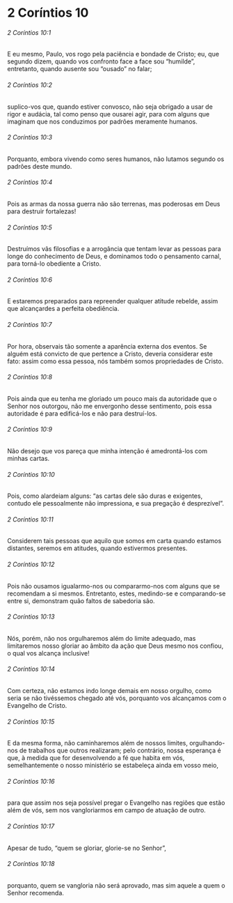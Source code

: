 # 2 Coríntios 10

###### 2 Coríntios 10:1

E eu mesmo, Paulo, vos rogo pela paciência e bondade de Cristo; eu, que segundo dizem, quando vos confronto face a face sou “humilde”, entretanto, quando ausente sou “ousado” no falar;

###### 2 Coríntios 10:2

suplico-vos que, quando estiver convosco, não seja obrigado a usar de rigor e audácia, tal como penso que ousarei agir, para com alguns que imaginam que nos conduzimos por padrões meramente humanos.

###### 2 Coríntios 10:3

Porquanto, embora vivendo como seres humanos, não lutamos segundo os padrões deste mundo.

###### 2 Coríntios 10:4

Pois as armas da nossa guerra não são terrenas, mas poderosas em Deus para destruir fortalezas!

###### 2 Coríntios 10:5

Destruímos vãs filosofias e a arrogância que tentam levar as pessoas para longe do conhecimento de Deus, e dominamos todo o pensamento carnal, para torná-lo obediente a Cristo.

###### 2 Coríntios 10:6

E estaremos preparados para repreender qualquer atitude rebelde, assim que alcançardes a perfeita obediência.

###### 2 Coríntios 10:7

Por hora, observais tão somente a aparência externa dos eventos. Se alguém está convicto de que pertence a Cristo, deveria considerar este fato: assim como essa pessoa, nós também somos propriedades de Cristo.

###### 2 Coríntios 10:8

Pois ainda que eu tenha me gloriado um pouco mais da autoridade que o Senhor nos outorgou, não me envergonho desse sentimento, pois essa autoridade é para edificá-los e não para destruí-los.

###### 2 Coríntios 10:9

Não desejo que vos pareça que minha intenção é amedrontá-los com minhas cartas.

###### 2 Coríntios 10:10

Pois, como alardeiam alguns: “as cartas dele são duras e exigentes, contudo ele pessoalmente não impressiona, e sua pregação é desprezível”.

###### 2 Coríntios 10:11

Considerem tais pessoas que aquilo que somos em carta quando estamos distantes, seremos em atitudes, quando estivermos presentes.

###### 2 Coríntios 10:12

Pois não ousamos igualarmo-nos ou compararmo-nos com alguns que se recomendam a si mesmos. Entretanto, estes, medindo-se e comparando-se entre si, demonstram quão faltos de sabedoria são.

###### 2 Coríntios 10:13

Nós, porém, não nos orgulharemos além do limite adequado, mas limitaremos nosso gloriar ao âmbito da ação que Deus mesmo nos confiou, o qual vos alcança inclusive!

###### 2 Coríntios 10:14

Com certeza, não estamos indo longe demais em nosso orgulho, como seria se não tivéssemos chegado até vós, porquanto vos alcançamos com o Evangelho de Cristo.

###### 2 Coríntios 10:15

E da mesma forma, não caminharemos além de nossos limites, orgulhando-nos de trabalhos que outros realizaram; pelo contrário, nossa esperança é que, à medida que for desenvolvendo a fé que habita em vós, semelhantemente o nosso ministério se estabeleça ainda em vosso meio,

###### 2 Coríntios 10:16

para que assim nos seja possível pregar o Evangelho nas regiões que estão além de vós, sem nos vangloriarmos em campo de atuação de outro.

###### 2 Coríntios 10:17

Apesar de tudo, “quem se gloriar, glorie-se no Senhor”,

###### 2 Coríntios 10:18

porquanto, quem se vangloria não será aprovado, mas sim aquele a quem o Senhor recomenda.

